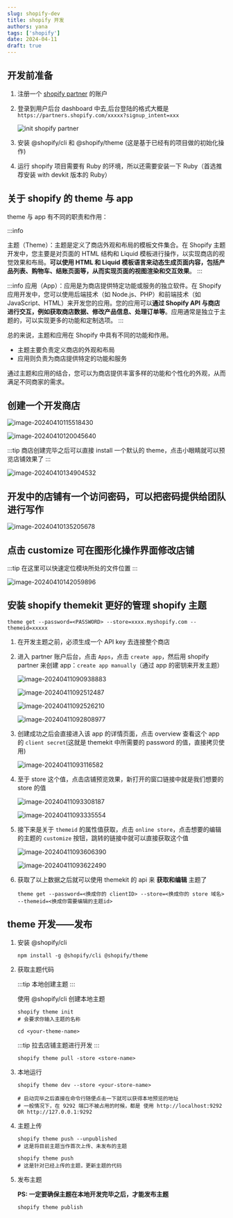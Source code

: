 ```yaml
---
slug: shopify-dev
title: shopify 开发
authors: yana
tags: ['shopify']
date: 2024-04-11
draft: true
---
```


## 开发前准备

1. 注册一个 [shopify partner](https://www.shopify.com/partners) 的账户
2. 登录到用户后台 dashboard 中去,后台登陆的格式大概是 `https://partners.shopify.com/xxxxx?signup_intent=xxx`

    ![init shopify partner](image.png)

3. 安装 @shopify/cli 和 @shopify/theme (这是基于已经有的项目做的初始化操作)
4. 运行 shopify 项目需要有 Ruby 的环境，所以还需要安装一下 Ruby（首选推荐安装 with devkit 版本的 Ruby）

## 关于 shopify 的 theme 与 app

theme 与 app 有不同的职责和作用：

:::info

主题（Theme）：主题是定义了商店外观和布局的模板文件集合。在 Shopify 主题开发中，您主要是对页面的 HTML 结构和 Liquid 模板进行操作，以实现商店的视觉效果和布局。**可以使用 HTML 和 Liquid 模板语言来动态生成页面内容，包括产品列表、购物车、结账页面等，从而实现页面的视图渲染和交互效果**。
:::

:::info
应用（App）：应用是为商店提供特定功能或服务的独立软件。在 Shopify 应用开发中，您可以使用后端技术（如 Node.js、PHP）和前端技术（如 JavaScript、HTML）来开发您的应用。您的应用可以**通过 Shopify API 与商店进行交互，例如获取商店数据、修改产品信息、处理订单等**。应用通常是独立于主题的，可以实现更多的功能和定制选项。
:::

总的来说，主题和应用在 Shopify 中具有不同的功能和作用。

-   主题主要负责定义商店的外观和布局
-   应用则负责为商店提供特定的功能和服务

通过主题和应用的结合，您可以为商店提供丰富多样的功能和个性化的外观，从而满足不同商家的需求。

## 创建一个开发商店

![image-20240410115518430](image-20240410115518430.png)

![image-20240410120045640](image-20240410120045640.png)

:::tip
商店创建完毕之后可以直接 install 一个默认的 theme，点击小眼睛就可以预览店铺效果了
:::

![image-20240410134904532](image-20240410134904532.png)

## 开发中的店铺有一个访问密码，可以把密码提供给团队进行写作

![image-20240410135205678](image-20240410135205678.png)

## 点击 customize 可在图形化操作界面修改店铺

:::tip
在这里可以快速定位模块所处的文件位置
:::

![image-20240410142059896](image-20240410142059896.png)

## 安装 shopify themekit 更好的管理 shopify 主题

```shell
theme get --password=<PASSWORD> --store=xxxx.myshopify.com --themeid=xxxxx
```

1. 在开发主题之前，必须生成一个 API key 去连接整个商店
2. 进入 partner 账户后台，点击 `Apps`，点击 `create app`，然后用 shopify partner 来创建 app：`create app manually`（通过 app 的密钥来开发主题）

    ![image-20240411090938883](image-20240411090938883.png)

    ![image-20240411092512487](image-20240411092512487.png)

    ![image-20240411092526210](image-20240411092526210.png)

    ![image-20240411092808977](image-20240411092808977.png)

3. 创建成功之后会直接进入该 app 的详情页面，点击 overview 查看这个 app 的 `client secret`(这就是 themekit 中所需要的 password 的值，直接拷贝使用)

    ![image-20240411093116582](image-20240411093116582.png)

4. 至于 store 这个值，点击店铺预览效果，新打开的窗口链接中就是我们想要的 store 的值

    ![image-20240411093308187](image-20240411093308187.png)

    ![image-20240411093335554](image-20240411093335554.png)

5. 接下来是关于 `themeid` 的属性值获取，点击 `online store`，点击想要的编辑的主题的 `customize` 按钮，跳转的链接中就可以直接获取这个值

    ![image-20240411093606390](image-20240411093606390.png)

    ![image-20240411093622490](image-20240411093622490.png)

6. 获取了以上数据之后就可以使用 themekit 的 api 来 **获取和编辑** 主题了

    ```shell
    theme get --password=<换成你的 clientID> --store=<换成你的 store 域名> --themeid=<换成你需要编辑的主题id>
    ```

## theme 开发——发布

1. 安装 @shopify/cli

    ```shell
    npm install -g @shopify/cli @shopify/theme
    ```

2. 获取主题代码

    :::tip
    本地创建主题
    :::

    使用 @shopify/cli 创建本地主题

    ```shell
    shopify theme init
    # 会要求你输入主题的名称

    cd <your-theme-name>
    ```

    :::tip
    拉去店铺主题进行开发
    :::

    ```shell
    shopify theme pull -store <store-name>
    ```

3. 本地运行

    ```shell
    shopify theme dev --store <your-store-name>

    # 启动完毕之后直接在命令行随便点击一下就可以获得本地预览的地址
    # 一般情况下，在 9292 端口不被占用的时候，都是 使用 http://localhost:9292 OR http://127.0.0.1:9292
    ```

4. 主题上传

    ```shell
    shopify theme push --unpublished
    # 这是将目前主题当作首次上传、未发布的主题

    shopify theme push
    # 这是针对已经上传的主题，更新主题的代码
    ```

5. 发布主题

    **PS: 一定要确保主题在本地开发完毕之后，才能发布主题**

    ```shell
    shopify theme publish
    ```
